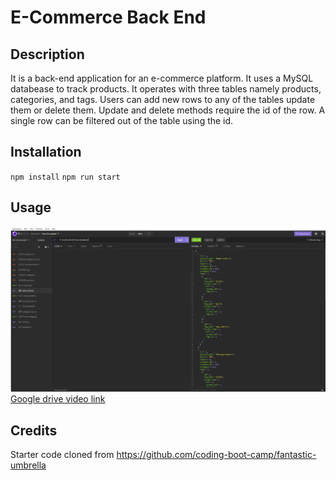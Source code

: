 # E-Commerce Back End

## Description

It is a back-end application for an e-commerce platform. It uses a MySQL databease to track products. It operates with three tables namely products, categories, and tags. Users can add new rows to any of the tables update them or delete them. Update and delete methods require the id of the row. A single row can be filtered out of the table using the id. 

## Installation

`npm install`
`npm run start`

## Usage

![alt text](assets/screenshot.png)
[Google drive video link](https://drive.google.com/file/d/1aNm5cMPzqL2rE3LCrkUH3_02cOjwlMIg/view?usp=sharing)

## Credits

Starter code cloned from https://github.com/coding-boot-camp/fantastic-umbrella